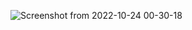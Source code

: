 ![Screenshot from 2022-10-24 00-30-18](https://user-images.githubusercontent.com/101880897/197446066-776aa772-aece-495e-84e6-af7e30d89933.png)
